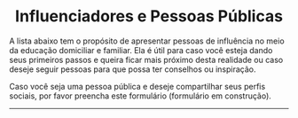<h1 align="center">Influenciadores e Pessoas Públicas</h1>

A lista abaixo tem o propósito de apresentar pessoas de influência no meio da educação domiciliar e familiar. Ela é útil para caso você esteja dando seus primeiros passos e queira ficar mais próximo desta realidade ou caso deseje seguir pessoas para que possa ter conselhos ou inspiração.

Caso você seja uma pessoa pública e deseje compartilhar seus perfis sociais, por favor preencha este formulário (formulário em construção).

---
